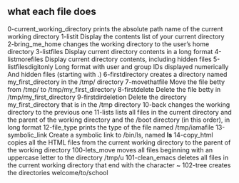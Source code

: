 ## what each  file does 
0-current_working_directory prints the absolute path name of the current working directory
1-listit Display the contents list of your current directory
2-bring_me_home changes the working directory to the user’s home directory
3-listfiles Display current directory contents in a long format
4-listmorefiles Display current directory contents, including hidden files
5-listfilesdigitonly Long format with user and group IDs displayed numerically And hidden files (starting with .)
6-firstdirectory creates a directory named my_first_directory in the /tmp/ directory
7-movethatfile Move the file betty from /tmp/ to /tmp/my_first_directory
8-firstdelete Delete the file betty in /tmp/my_first_directory
9-firstdirdeletion Delete the directory my_first_directory that is in the /tmp directory
10-back changes the working directory to the previous one
11-lists lists all files in the current directory and the parent of the working directory and the /boot directory (in this order), in long format
12-file_type prints the type of the file named /tmp/iamafile
13-symbolic_link Create a symbolic link to /bin/ls, named __ls__
14-copy_html copies all the HTML files from the current working directory to the parent of the working directory
100-lets_move moves all files beginning with an uppercase letter to the directory /tmp/u
101-clean_emacs deletes all files in the current working directory that end with the character ~
102-tree creates the directories welcome/to/school
